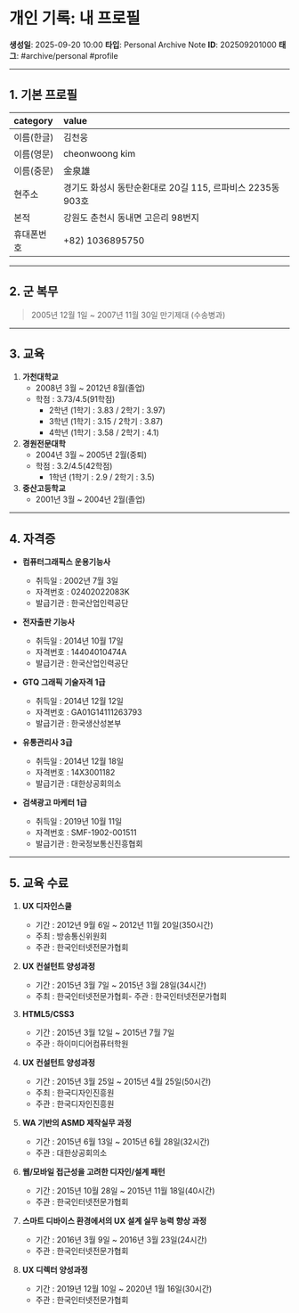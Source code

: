 # 개인 기록: 내 프로필

**생성일**: 2025-09-20 10:00
**타입**: Personal Archive Note
**ID**: 202509201000
**태그**: #archive/personal #profile

---

## 1. 기본 프로필

| category | value |
| :-------- | :--------------------------------------- |
| 이름(한글) | 김천웅 |
| 이름(영문) | cheonwoong kim |
| 이름(중문) | 金泉雄 |
| 현주소 | 경기도 화성시 동탄순환대로 20길 115, 르파비스 2235동 903호 |
| 본적 | 강원도 춘천시 동내면 고은리 98번지 |
| 휴대폰번호 | +82) 1036895750 |

---

## 2. 군 복무

> 2005년 12월 1일 ~ 2007년 11월 30일 만기제대 (수송병과)

---

## 3. 교육

1) **가천대학교**
   - 2008년 3월 ~ 2012년 8월(졸업)
   - 학점 : 3.73/4.5(91학점)
	   - 2학년 (1학기 : 3.83 / 2학기 : 3.97)
	   - 3학년 (1학기 : 3.15 / 2학기 : 3.87)
	   - 4학년 (1학기 : 3.58 / 2학기 : 4.1)
1) **경원전문대학**
	- 2004년 3월 ~ 2005년 2월(중퇴)
	- 학점 : 3.2/4.5(42학점)
		- 1학년 (1학기 : 2.9 / 2학기 : 3.5)
2) **중산고등학교**
	- 2001년 3월 ~ 2004년 2월(졸업)

---

## 4. 자격증

- **컴퓨터그래픽스 운용기능사** 
    - 취득일 : 2002년 7월 3일  
    - 자격번호 : 02402022083K  
    - 발급기관 : 한국산업인력공단  
    
-  **전자출판 기능사** 
    - 취득일 : 2014년 10월 17일  
    - 자격번호 : 14404010474A  
    - 발급기관 : 한국산업인력공단  
    
-  **GTQ 그래픽 기술자격 1급**
    - 취득일 : 2014년 12월 12일  
    - 자격번호 : GA01G14111263793  
    - 발급기관 : 한국생산성본부  
    
-  **유통관리사 3급** 
    - 취득일 : 2014년 12월 18일  
    - 자격번호 : 14X3001182  
    - 발급기관 : 대한상공회의소  
    
- **검색광고 마케터 1급**  
	- 취득일 : 2019년 10월 11일  
	- 자격번호 : SMF-1902-001511  
	- 발급기관 : 한국정보통신진흥협회

---

## 5. 교육 수료
  

1. **UX 디자인스쿨**  
    - 기간 : 2012년 9월 6일 ~ 2012년 11월 20일(350시간)  
    - 주최 : 방송통신위원회  
    - 주관 : 한국인터넷전문가협회  
    
2. **UX 컨설턴트 양성과정**  
    - 기간 : 2015년 3월 7일 ~ 2015년 3월 28일(34시간)  
    - 주최 : 한국인터넷전문가협회- 주관 : 한국인터넷전문가협회  
    
3. **HTML5/CSS3**  
    - 기간 : 2015년 3월 12일 ~ 2015년 7월 7일  
    - 주관 : 하이미디어컴퓨터학원  
    
4. **UX 컨설턴트 양성과정**  
    - 기간 : 2015년 3월 25일 ~ 2015년 4월 25일(50시간)  
    - 주최 : 한국디자인진흥원  
    - 주관 : 한국디자인진흥원  
    
5. **WA 기반의 ASMD 제작실무 과정**  
    - 기간 : 2015년 6월 13일 ~ 2015년 6월 28일(32시간)  
    - 주관 : 대한상공회의소  
    
6. **웹/모바일 접근성을 고려한 디자인/설계 패턴**  
    - 기간 : 2015년 10월 28일 ~ 2015년 11월 18일(40시간)  
    - 주관 : 한국인터넷전문가협회  
    
7. **스마트 디바이스 환경에서의 UX 설계 실무 능력 향상 과정**  
    - 기간 : 2016년 3월 9일 ~ 2016년 3월 23일(24시간)  
    - 주관 : 한국인터넷전문가협회  
    
8. **UX 디렉터 양성과정**  
	- 기간 : 2019년 12월 10일 ~ 2020년 1월 16일(30시간)  
	- 주관 : 한국인터넷전문가협회